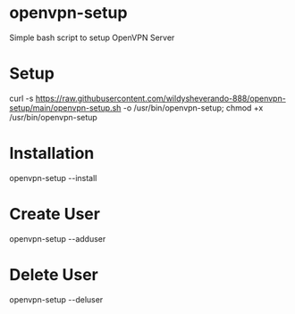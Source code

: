 # openvpn-setup
Simple bash script to setup OpenVPN Server

# Setup
curl -s https://raw.githubusercontent.com/wildysheverando-888/openvpn-setup/main/openvpn-setup.sh -o /usr/bin/openvpn-setup; chmod +x /usr/bin/openvpn-setup

# Installation
openvpn-setup --install

# Create User
openvpn-setup --adduser

# Delete User
openvpn-setup --deluser
